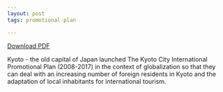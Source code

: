 ```yaml
---
layout: post
tags: promotional-plan

---
```


[Download PDF](https://www.dropbox.com/s/nvm5cgcm88ij68e/Case%20study%20-%20Kyoto%20Promotional%20Plan.pdf?dl=0)

Kyoto - the old capital of Japan launched The Kyoto City International Promotional Plan (2008-2017) in the context of globalization 
so that they can deal with an increasing number of foreign residents in Kyoto and the adaptation of local inhabitants for international tourism.
